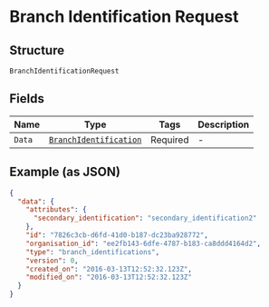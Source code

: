 
# Branch Identification Request

## Structure

`BranchIdentificationRequest`

## Fields

| Name | Type | Tags | Description |
|  --- | --- | --- | --- |
| `Data` | [`BranchIdentification`](../../doc/models/branch-identification.md) | Required | - |

## Example (as JSON)

```json
{
  "data": {
    "attributes": {
      "secondary_identification": "secondary_identification2"
    },
    "id": "7826c3cb-d6fd-41d0-b187-dc23ba928772",
    "organisation_id": "ee2fb143-6dfe-4787-b183-ca8ddd4164d2",
    "type": "branch_identifications",
    "version": 0,
    "created_on": "2016-03-13T12:52:32.123Z",
    "modified_on": "2016-03-13T12:52:32.123Z"
  }
}
```

